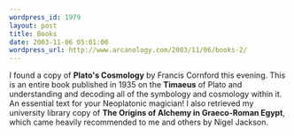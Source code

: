 ```yaml
--- 
wordpress_id: 1979
layout: post
title: Books
date: 2003-11-06 05:01:00
wordpress_url: http://www.arcanology.com/2003/11/06/books-2/
---
```

I found a copy of <b>Plato&apos;s Cosmology</b> by Francis Cornford this evening. This is an entire book published in 1935 on the <b>Timaeus</b> of Plato and understanding and decoding all of the symbology and cosmology within it. An essential text for your Neoplatonic magician! I also retrieved my university library copy of <b>The Origins of Alchemy in Graeco-Roman Egypt</b>, which came heavily recommended to me and others by Nigel Jackson.